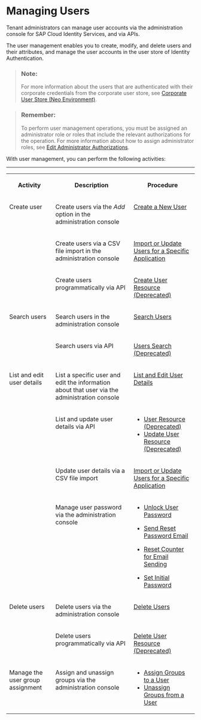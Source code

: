 <!-- loio228428f9f476449cafd841a68d75b234 -->

# Managing Users

Tenant administrators can manage user accounts via the administration console for SAP Cloud Identity Services, and via APIs.

The user management enables you to create, modify, and delete users and their attributes, and manage the user accounts in the user store of Identity Authentication.

> ### Note:  
> For more information about the users that are authenticated with their corporate credentials from the corporate user store, see [Corporate User Store \(Neo Environment\)](corporate-user-store-neo-environment-461d71c.md#loio461d71c148594608b9c8b6d016e0a0c5).

> ### Remember:  
> To perform user management operations, you must be assigned an administrator role or roles that include the relevant authorizations for the operation. For more information about how to assign administrator roles, see [Edit Administrator Authorizations](edit-administrator-authorizations-86ee374.md).

With user management, you can perform the following activities:

****


<table>
<tr>
<th valign="top">

Activity

</th>
<th valign="top">

Description

</th>
<th valign="top">

Procedure

</th>
</tr>
<tr>
<td valign="top" rowspan="3">

Create user

</td>
<td valign="top">

Create users via the *Add* option in the administration console

</td>
<td valign="top">

[Create a New User](create-a-new-user-348deef.md) 

</td>
</tr>
<tr>
<td valign="top">

Create users via a CSV file import in the administration console

</td>
<td valign="top">

[Import or Update Users for a Specific Application](import-or-update-users-for-a-specific-application-33838e0.md) 

</td>
</tr>
<tr>
<td valign="top">

Create users programmatically via API

</td>
<td valign="top">

[Create User Resource \(Deprecated\)](../Development/create-user-resource-deprecated-cea8778.md) 

</td>
</tr>
<tr>
<td valign="top" rowspan="2">

Search users

</td>
<td valign="top">

Search users in the administration console

</td>
<td valign="top">

[Search Users](search-users-06078a6.md) 

</td>
</tr>
<tr>
<td valign="top">

Search users via API

</td>
<td valign="top">

[Users Search \(Deprecated\)](../Development/users-search-deprecated-3af7dfa.md) 

</td>
</tr>
<tr>
<td valign="top" rowspan="4">

List and edit user details

</td>
<td valign="top">

List a specific user and edit the information about that user via the administration console

</td>
<td valign="top">

[List and Edit User Details](list-and-edit-user-details-045cb01.md) 

</td>
</tr>
<tr>
<td valign="top">

List and update user details via API

</td>
<td valign="top">

-   [User Resource \(Deprecated\)](../Development/user-resource-deprecated-7ae17a6.md)
-   [Update User Resource \(Deprecated\)](../Development/update-user-resource-deprecated-9e36479.md)



</td>
</tr>
<tr>
<td valign="top">

Update user details via a CSV file import

</td>
<td valign="top">

[Import or Update Users for a Specific Application](import-or-update-users-for-a-specific-application-33838e0.md) 

</td>
</tr>
<tr>
<td valign="top">

Manage user password via the administration console

</td>
<td valign="top">

-   [Unlock User Password](unlock-user-password-9172552.md)

-   [Send Reset Password Email](send-reset-password-email-da55abf.md)

-   [Reset Counter for Email Sending](reset-counter-for-email-sending-08f634b.md)

-   [Set Initial Password](set-initial-password-16149d5.md)




</td>
</tr>
<tr>
<td valign="top" rowspan="2">

Delete users

</td>
<td valign="top">

Delete users via the administration console

</td>
<td valign="top">

[Delete Users](delete-users-bbfaf5f.md) 

</td>
</tr>
<tr>
<td valign="top">

Delete users programmatically via API

</td>
<td valign="top">

[Delete User Resource \(Deprecated\)](../Development/delete-user-resource-deprecated-436015d.md) 

</td>
</tr>
<tr>
<td valign="top">

Manage the user group assignment

</td>
<td valign="top">

Assign and unassign groups via the administration console

</td>
<td valign="top">

-   [Assign Groups to a User](assign-groups-to-a-user-bfdeb9c.md)
-   [Unassign Groups from a User](unassign-groups-from-a-user-4353735.md)



</td>
</tr>
</table>

